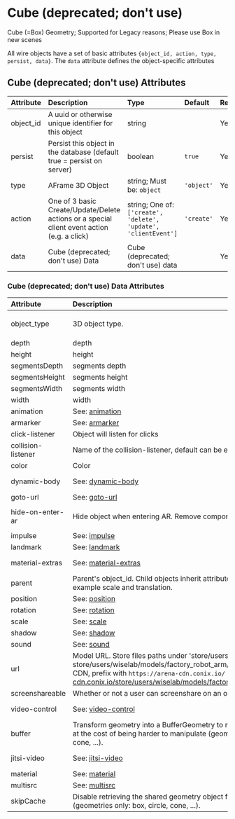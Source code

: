 
Cube (deprecated; don't use)
============================


Cube (=Box) Geometry; Supported for Legacy reasons; Please use Box in new scenes

All wire objects have a set of basic attributes ```{object_id, action, type, persist, data}```. The ```data``` attribute defines the object-specific attributes

Cube (deprecated; don't use) Attributes
----------------------------------------

|Attribute|Description|Type|Default|Required|
| :--- | :--- | :--- | :--- | :--- |
|object_id|A uuid or otherwise unique identifier for this object|string||Yes|
|persist|Persist this object in the database (default true = persist on server)|boolean|```true```|Yes|
|type|AFrame 3D Object|string; Must be: ```object```|```'object'```|Yes|
|action|One of 3 basic Create/Update/Delete actions or a special client event action (e.g. a click)|string; One of: ```['create', 'delete', 'update', 'clientEvent']```|```'create'```|Yes|
|data|Cube (deprecated; don't use) Data|Cube (deprecated; don't use) data||Yes|

### Cube (deprecated; don't use) Data Attributes

|Attribute|Description|Type|Default|Required|
| :--- | :--- | :--- | :--- | :--- |
|object_type|3D object type.|string; Must be: ```cube```|```cube```|Yes|
|depth|depth|number|```1```|No|
|height|height|number|```1```|No|
|segmentsDepth|segments depth|number|```1```|No|
|segmentsHeight|segments height|number|```1```|No|
|segmentsWidth|segments width|number|```1```|No|
|width|width|number|```1```|No|
|animation|See: [animation](animation)|animation||No|
|armarker|See: [armarker](armarker)|armarker||No|
|click-listener|Object will listen for clicks|boolean||No|
|collision-listener|Name of the collision-listener, default can be empty string|string||No|
|color|Color|string|```'#ffa500'```|No|
|dynamic-body|See: [dynamic-body](dynamic-body)|dynamic-body||No|
|goto-url|See: [goto-url](goto-url)|goto-url||No|
|hide-on-enter-ar|Hide object when entering AR. Remove component to *not* hide|boolean; Must be: ```True```|```True```|No|
|impulse|See: [impulse](impulse)|impulse||No|
|landmark|See: [landmark](landmark)|landmark||No|
|material-extras|See: [material-extras](material-extras)|material-extras||No|
|parent|Parent's object_id. Child objects inherit attributes of their parent, for example scale and translation.|string||No|
|position|See: [position](position)|position||No|
|rotation|See: [rotation](rotation)|rotation||No|
|scale|See: [scale](scale)|scale||No|
|shadow|See: [shadow](shadow)|shadow||No|
|sound|See: [sound](sound)|sound||No|
|url|Model URL. Store files paths under 'store/users/<username>' (e.g. store/users/wiselab/models/factory_robot_arm/scene.gltf); to use CDN, prefix with `https://arena-cdn.conix.io/` (e.g. https://arena-cdn.conix.io/store/users/wiselab/models/factory_robot_arm/scene.gltf)|string||No|
|screenshareable|Whether or not a user can screenshare on an object|boolean|```True```|No|
|video-control|See: [video-control](video-control)|video-control||No|
|buffer|Transform geometry into a BufferGeometry to reduce memory usage at the cost of being harder to manipulate (geometries only: box, circle, cone, ...).|boolean|```true```|No|
|jitsi-video|See: [jitsi-video](jitsi-video)|jitsi-video||No|
|material|See: [material](material)|material||No|
|multisrc|See: [multisrc](multisrc)|multisrc||No|
|skipCache|Disable retrieving the shared geometry object from the cache. (geometries only: box, circle, cone, ...).|boolean|```true```|No|
